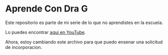 # Aprende Con Dra G

Este repositorio es parte de mi serie de lo que no aprendistes en la escuela. 

Lo puedes encontrar [aqui en YouTube](https://www.youtube.com/playlist?list=PLjoGSbuzyErhHRq5GbCxV_p9MTZtiqfoW).

Ahora, estoy cambiando este archivo para que puedo ensenar una solicitud de incorporacion.
